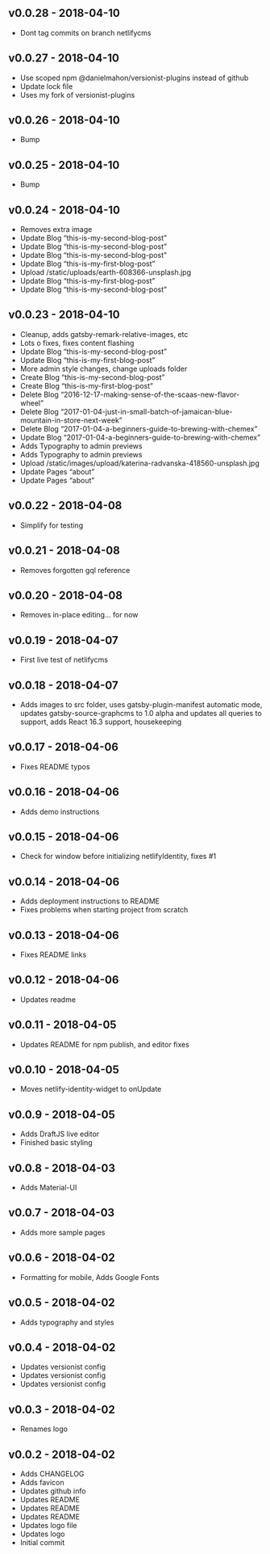 ## v0.0.28 - 2018-04-10

- Dont tag commits on branch netlifycms

## v0.0.27 - 2018-04-10

- Use scoped npm @danielmahon/versionist-plugins instead of github
- Update lock file
- Uses my fork of versionist-plugins

## v0.0.26 - 2018-04-10

- Bump

## v0.0.25 - 2018-04-10

- Bump

## v0.0.24 - 2018-04-10

- Removes extra image
- Update Blog “this-is-my-second-blog-post”
- Update Blog “this-is-my-second-blog-post”
- Update Blog “this-is-my-second-blog-post”
- Update Blog “this-is-my-first-blog-post”
- Upload /static/uploads/earth-608366-unsplash.jpg
- Update Blog “this-is-my-first-blog-post”
- Update Blog “this-is-my-second-blog-post”

## v0.0.23 - 2018-04-10

- Cleanup, adds gatsby-remark-relative-images, etc
- Lots o fixes, fixes content flashing
- Update Blog “this-is-my-second-blog-post”
- Update Blog “this-is-my-first-blog-post”
- More admin style changes, change uploads folder
- Create Blog “this-is-my-second-blog-post”
- Create Blog “this-is-my-first-blog-post”
- Delete Blog “2016-12-17-making-sense-of-the-scaas-new-flavor-wheel”
- Delete Blog “2017-01-04-just-in-small-batch-of-jamaican-blue-mountain-in-store-next-week”
- Delete Blog “2017-01-04-a-beginners-guide-to-brewing-with-chemex”
- Update Blog “2017-01-04-a-beginners-guide-to-brewing-with-chemex”
- Adds Typography to admin previews
- Adds Typography to admin previews
- Upload /static/images/upload/katerina-radvanska-418560-unsplash.jpg
- Update Pages “about”
- Update Pages “about”

## v0.0.22 - 2018-04-08

- Simplify for testing

## v0.0.21 - 2018-04-08

- Removes forgotten gql reference

## v0.0.20 - 2018-04-08

- Removes in-place editing... for now

## v0.0.19 - 2018-04-07

- First live test of netlifycms

## v0.0.18 - 2018-04-07

- Adds images to src folder, uses gatsby-plugin-manifest automatic mode, updates gatsby-source-graphcms to 1.0 alpha and updates all queries to support, adds React 16.3 support, housekeeping

## v0.0.17 - 2018-04-06

- Fixes README typos

## v0.0.16 - 2018-04-06

- Adds demo instructions

## v0.0.15 - 2018-04-06

- Check for window before initializing netlifyIdentity, fixes #1

## v0.0.14 - 2018-04-06

- Adds deployment instructions to README
- Fixes problems when starting project from scratch

## v0.0.13 - 2018-04-06

- Fixes README links

## v0.0.12 - 2018-04-06

- Updates readme

## v0.0.11 - 2018-04-05

- Updates README for npm publish, and editor fixes

## v0.0.10 - 2018-04-05

- Moves netlify-identity-widget to onUpdate

## v0.0.9 - 2018-04-05

- Adds DraftJS live editor
- Finished basic styling

## v0.0.8 - 2018-04-03

- Adds Material-UI

## v0.0.7 - 2018-04-03

- Adds more sample pages

## v0.0.6 - 2018-04-02

- Formatting for mobile, Adds Google Fonts

## v0.0.5 - 2018-04-02

- Adds typography and styles

## v0.0.4 - 2018-04-02

- Updates versionist config
- Updates versionist config
- Updates versionist config

## v0.0.3 - 2018-04-02

* Renames logo

## v0.0.2 - 2018-04-02

* Adds CHANGELOG
* Adds favicon
* Updates github info
* Updates README
* Updates README
* Updates README
* Updates logo file
* Updates logo
* Initial commit
